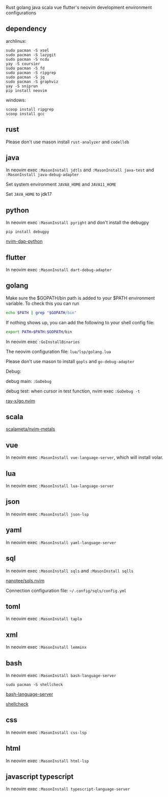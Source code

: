 Rust golang java scala vue flutter's neovim development environment configurations

## dependency

archlinux:

```shell
sudo pacman -S xsel
sudo pacman -S lazygit
sudo pacman -S ncdu
yay -S coursier
sudo pacman -S fd
sudo pacman -S ripgrep
sudo pacman -S jq
sudo pacman -S graphviz
yay -S sniprun
pip install neovim
```

windows:

```shell
scoop install ripgrep
scoop install gcc
```

## rust

Please don't use mason install `rust-analyzer` and `codelldb`

## java

In neovim exec `:MasonInstall jdtls` and `:MasonInstall java-test` and `:MasonInstall java-debug-adapter`

Set system environment `JAVA8_HOME` and `JAVA11_HOME`

Set `JAVA_HOME` to jdk17

## python

In neovim exec `:MasonInstall pyright` and don't install the debugpy

```
pip install debugpy
```
[nvim-dap-python](https://github.com/mfussenegger/nvim-dap-python)

## flutter

In neovim exec `:MasonInstall dart-debug-adapter`

## golang

Make sure the $GOPATH/bin path is added to your $PATH environment variable. To check this you can run
```bash
echo $PATH | grep "$GOPATH/bin"
```
If nothing shows up, you can add the following to your shell config file:
```bash
export PATH=$PATH:$GOPATH/bin
```

In neovim exec `:GoInstallBinaries`

The neovim configuration file: `lua/lsp/golang.lua`

Please don't use mason to install `gopls` and `go-debug-adapter`

Debug:

debug main: `:GoDebug`

debug test: when cursor in test function, nvim exec `:GoDebug -t`

[ray-x/go.nvim](https://github.com/ray-x/go.nvim)

## scala

[scalameta/nvim-metals](https://github.com/scalameta/nvim-metals)

## vue

In neovim exec `:MasonInstall vue-language-server`, which will install volar.

## lua

In neovim exec `:MasonInstall lua-language-server`

## json

In neovim exec `:MasonInstall json-lsp`

## yaml

In neovim exec `:MasonInstall yaml-language-server`

## sql

In neovim exec `:MasonInstall sqls` and `:MasonInstall sqlls`

[nanotee/sqls.nvim](https://github.com/nanotee/sqls.nvim)

Connection configuration file: `~/.config/sqls/config.yml`

## toml

In neovim exec `:MasonInstall taplo`

## xml

In neovim exec `:MasonInstall lemminx`

## bash

In neovim exec `:MasonInstall bash-language-server`

```
sudo pacman -S shellcheck
```
[bash-language-server](https://github.com/bash-lsp/bash-language-server)

[shellcheck](https://github.com/koalaman/shellcheck#installing)

## css

In neovim exec `:MasonInstall css-lsp`

## html

In neovim exec `:MasonInstall html-lsp`

## javascript typescript

In neovim exec `:MasonInstall typescript-language-server`
